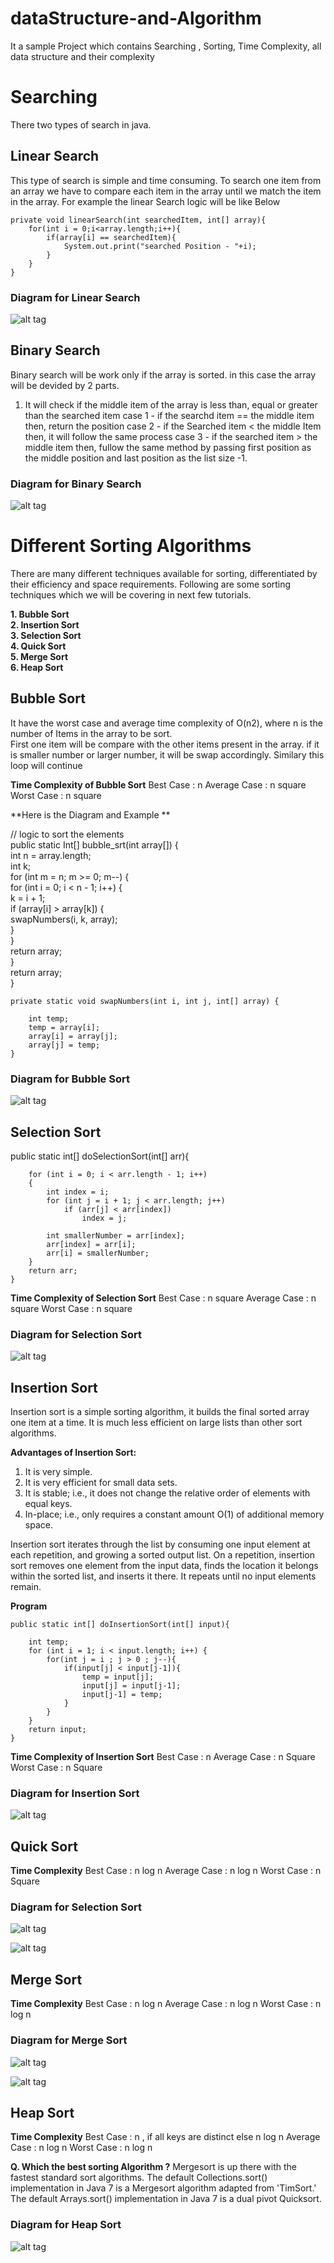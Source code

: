 # dataStructure-and-Algorithm
It a sample Project which contains Searching , Sorting, Time Complexity, all data structure and their complexity

# Searching  
There two types of search in java.

## Linear Search  
This type of search is simple and time consuming. To search one item from an array we have to compare each item in the array until we match the item in the array.
For example the linear Search logic will be like Below  
  
    private void linearSearch(int searchedItem, int[] array){  
        for(int i = 0;i<array.length;i++){  
            if(array[i] == searchedItem){ 
                System.out.print("searched Position - "+i);  
            }  
        }  
    }  
      
 ### Diagram for Linear Search
 ![alt tag](https://github.com/spdobest/dataStructure-and-Algorithm/blob/master/images/linearSearch.gif)
      
## Binary Search
Binary search will be work only if the array is sorted. in this case the array will be devided by 2 parts.  
1. It will check if the middle item of the array is less than, equal or greater than the searched item
case 1  - if the searchd item == the middle item then, return the position
case 2 - if the Searched item < the middle Item then, it will follow the same process
case 3 - if the searched item > the middle item then, fullow the same method by passing first position as the middle position and last position as the list size -1.

 ### Diagram for Binary Search
 ![alt tag](https://github.com/spdobest/dataStructure-and-Algorithm/blob/master/images/binarysearch.png)


# Different Sorting Algorithms  
There are many different techniques available for sorting, differentiated by their efficiency and space requirements. Following are some sorting techniques which we will be covering in next few tutorials.  
  
**1. Bubble Sort  
2. Insertion Sort  
3. Selection Sort  
4. Quick Sort  
5. Merge Sort  
6. Heap Sort**  
  
## Bubble Sort   
It have the worst case and average time complexity of O(n2), where n is the number of Items in the array to be sort.  
First one item will be compare with the other items present in the array. if it is smaller number or larger number, it will be swap accordingly. Similary this loop will continue  
  
**Time Complexity of Bubble Sort** 
Best Case    : n
Average Case : n square
Worst Case   : n square
    
**Here is the Diagram and Example **  
  
// logic to sort the elements  
    public static Int[] bubble_srt(int array[]) {  
        int n = array.length;  
        int k;  
        for (int m = n; m >= 0; m--) {  
            for (int i = 0; i < n - 1; i++) {  
                k = i + 1;  
                if (array[i] > array[k]) {  
                    swapNumbers(i, k, array);  
                }  
            }  
            return array;  
        }  
        return array;  
    }  
  
    private static void swapNumbers(int i, int j, int[] array) {  
  
        int temp;  
        temp = array[i];  
        array[i] = array[j];  
        array[j] = temp;  
    }  
      
 ### Diagram for Bubble Sort
 ![alt tag](https://github.com/spdobest/dataStructure-and-Algorithm/blob/master/images/buble_sort.png)        
## Selection Sort  

  public static int[] doSelectionSort(int[] arr){  
           
        for (int i = 0; i < arr.length - 1; i++)  
        {  
            int index = i;  
            for (int j = i + 1; j < arr.length; j++)  
                if (arr[j] < arr[index])   
                    index = j;  
        
            int smallerNumber = arr[index];    
            arr[index] = arr[i];  
            arr[i] = smallerNumber;  
        }  
        return arr;  
    }  
    
   
**Time Complexity of Selection Sort** 
Best Case    : n square
Average Case : n square
Worst Case   : n square
       
      
 ### Diagram for Selection Sort
 ![alt tag](https://github.com/spdobest/dataStructure-and-Algorithm/blob/master/images/selection_sort.png)     
   
  
## Insertion Sort  
  
Insertion sort is a simple sorting algorithm, it builds the final sorted array one item at a time. It is much less efficient on large lists than other sort algorithms.  
  
**Advantages of Insertion Sort:**     
  
1) It is very simple.  
2) It is very efficient for small data sets.  
3) It is stable; i.e., it does not change the relative order of elements with equal keys.  
4) In-place; i.e., only requires a constant amount O(1) of additional memory space.  
  
Insertion sort iterates through the list by consuming one input element at each repetition, and growing a sorted output list. On a repetition, insertion sort removes one element from the input data, finds the location it belongs within the sorted list, and inserts it there. It repeats until no input elements remain.   
  
**Program**  
   
    public static int[] doInsertionSort(int[] input){  
           
        int temp;  
        for (int i = 1; i < input.length; i++) {  
            for(int j = i ; j > 0 ; j--){  
                if(input[j] < input[j-1]){  
                    temp = input[j];  
                    input[j] = input[j-1];  
                    input[j-1] = temp;  
                }  
            }  
        }  
        return input;  
    }  
    
    
**Time Complexity of Insertion Sort** 
Best Case    : n
Average Case : n Square
Worst Case   : n Square
     
 ### Diagram for Insertion Sort
 ![alt tag](https://github.com/spdobest/dataStructure-and-Algorithm/blob/master/images/insertion_sort.png)      
     
## Quick Sort  
  
  
    
**Time Complexity** 
Best Case    : n log n
Average Case : n log n
Worst Case   : n Square  
  
 ### Diagram for Selection Sort
 ![alt tag](https://github.com/spdobest/dataStructure-and-Algorithm/blob/master/images/quick_sort1.png)    
 
   
 ![alt tag](https://github.com/spdobest/dataStructure-and-Algorithm/blob/master/images/quick_sort2.png)     
 
## Merge Sort  
    
     
       
**Time Complexity** 
Best Case    : n log n
Average Case : n log n
Worst Case   : n log n
    
 ### Diagram for Merge Sort
 ![alt tag](https://github.com/spdobest/dataStructure-and-Algorithm/blob/master/images/merge_sort1.png)  
   
  ![alt tag](https://github.com/spdobest/dataStructure-and-Algorithm/blob/master/images/merge_sort2.png)    
  
## Heap Sort  
  
    
**Time Complexity** 
Best Case    : n , if all keys are distinct else n log n
Average Case : n log n
Worst Case   : n log n  

**Q. Which the best sorting Algorithm ?**
Mergesort is up there with the fastest standard sort algorithms. The default Collections.sort() implementation in Java 7 is a Mergesort algorithm adapted from 'TimSort.' The default Arrays.sort() implementation in Java 7 is a dual pivot Quicksort.  
  
    
 ### Diagram for Heap Sort
 ![alt tag](https://github.com/spdobest/dataStructure-and-Algorithm/blob/master/images/heap_sort.jpg)   
  
    
 
